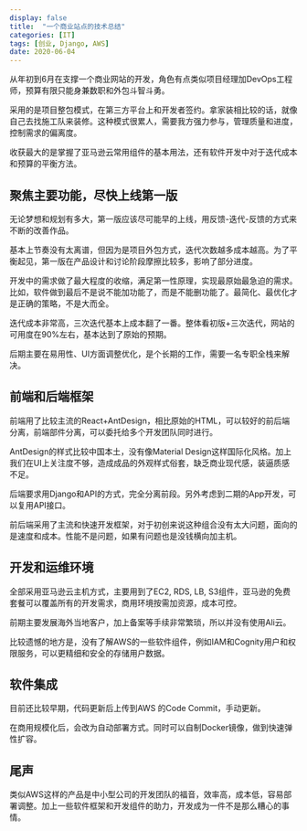 ```yaml
---
display: false
title:  "一个商业站点的技术总结"
categories: [IT]
tags: [创业, Django, AWS]
date: 2020-06-04
---
```


从年初到6月在支撑一个商业网站的开发，角色有点类似项目经理加DevOps工程师，预算有限只能身兼数职和外包斗智斗勇。

采用的是项目整包模式，在第三方平台上和开发者签约。拿家装相比较的话，就像自己去找施工队来装修。这种模式很累人，需要我方强力参与，管理质量和进度，控制需求的偏离度。

收获最大的是掌握了亚马逊云常用组件的基本用法，还有软件开发中对于迭代成本和预算的平衡方法。

## 聚焦主要功能，尽快上线第一版

无论梦想和规划有多大，第一版应该尽可能早的上线，用反馈-迭代-反馈的方式来不断的改善作品。

基本上节奏没有太离谱，但因为是项目外包方式，迭代次数越多成本越高。为了平衡起见，第一版在产品设计和讨论阶段摩擦比较多，影响了部分进度。

开发中的需求做了最大程度的收缩，满足第一性原理，实现最原始最急迫的需求。比如，软件做到最后不是说不能加功能了，而是不能删功能了。最简化、最优化才是正确的策略，不是大而全。

迭代成本非常高，三次迭代基本上成本翻了一番。整体看初版+三次迭代，网站的可用度在90%左右，基本达到了原始的预期。

后期主要在易用性、UI方面调整优化，是个长期的工作，需要一名专职全栈来解决。

## 前端和后端框架

前端用了比较主流的React+AntDesign，相比原始的HTML，可以较好的前后端分离，前端部件分离，可以委托给多个开发团队同时进行。

AntDesign的样式比较中国本土，没有像Material Design这样国际化风格。加上我们在UI上关注度不够，造成成品的外观样式俗套，缺乏商业现代感，装逼质感不足。

后端要求用Django和API的方式，完全分离前段。另外考虑到二期的App开发，可以复用API接口。

前后端采用了主流和快速开发框架，对于初创来说这种组合没有太大问题，面向的是速度和成本。性能不是问题，如果有问题也是没钱横向加主机。

## 开发和运维环境

全部采用亚马逊云主机方式，主要用到了EC2, RDS, LB, S3组件，亚马逊的免费套餐可以覆盖所有的开发需求，商用环境按需加资源，成本可控。

前期主要发展海外当地客户，加上备案等手续非常繁琐，所以并没有使用Ali云。

比较遗憾的地方是，没有了解AWS的一些软件组件，例如IAM和Cognity用户和权限服务，可以更精细和安全的存储用户数据。

## 软件集成

目前还比较早期，代码更新后上传到AWS 的Code Commit，手动更新。

在商用规模化后，会改为自动部署方式。同时可以自制Docker镜像，做到快速弹性扩容。

## 尾声

类似AWS这样的产品是中小型公司的开发团队的福音，效率高，成本低，容易部署调整。加上一些软件框架和开发组件的助力，开发成为一件不是那么糟心的事情。
